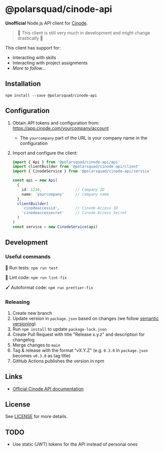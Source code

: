 # @polarsquad/cinode-api

**Unofficial** Node.js API client for [Cinode](https://cinode.com).

> 🚧 This client is still very much in development and might change drastically 🚧

This client has support for:

- Interacting with skills
- Interacting with project assignments
- _More to follow..._

## Installation

`npm install --save @polarsquad/cinode-api`

## Configuration

1. Obtain API tokens and configuration from: <https://app.cinode.com/yourcompany/account>
    - The `yourcompany` part of the URL is your company name in the configuration
1. Import and configure the client:

    ```typescript
    import { Api } from '@polarsquad/cinode-api/api'
    import clientBuilder from '@polarsquad/cinode-api/client'
    import { CinodeService } from '@polarsquad/cinode-api/service'

    const api = new Api(
      {
        id: 1234,               // Company ID
        name: 'yourcompany'     // Company name
      },
      clientBuilder(
        'cinodeaccessid',       // Cinode Access ID
        'cinodeaccessecret'     // Cinode Access Secret
      )
    )
    const service = new CinodeService(api)
    ```

## Development

### Useful commands

🚀 Run tests: `npm run test`

🔧 Lint code: `npm run lint-fix`

🖌️ Autoformat code: `npm run prettier-fix`

### Releasing

1. Create new branch
1. Update version in `package.json` based on changes (we follow [semantic versioning](https://semver.org/))
1. Run `npm install` to update `package-lock.json`
1. Create Pull Request with title "Release x.y.z" and description for changelog
1. Merge changes to `main`
1. Tag & release with the format "vX.Y.Z" (e.g. `0.3.0` in `package.json` becomes `v0.3.0` as tag title)
1. GitHub Actions publishes the version in npm

## Links

- [Official Cinode API documentation](https://api.cinode.com/docs/index.html)

## License

See [LICENSE](./LICENSE) for more details.

## TODO

- Use static (JWT) tokens for the API instead of personal ones
